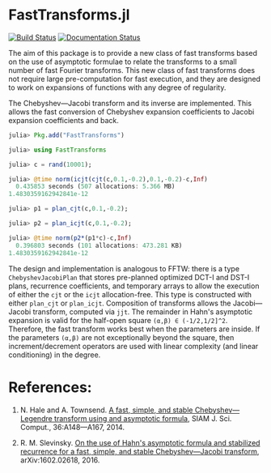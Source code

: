 # FastTransforms.jl

[![Build Status](https://travis-ci.org/MikaelSlevinsky/FastTransforms.jl.svg?branch=master)](https://travis-ci.org/MikaelSlevinsky/FastTransforms.jl) [![Documentation Status](https://readthedocs.org/projects/fasttransformsjl/badge/?version=latest)](http://fasttransformsjl.readthedocs.org/en/latest/?badge=latest)

The aim of this package is to provide a new class of fast transforms
based on the use of asymptotic formulae to relate the transforms to a small
number of fast Fourier transforms. This new class of fast transforms does not
require large pre-computation for fast execution, and they are designed
to work on expansions of functions with any degree of regularity.

The Chebyshev—Jacobi transform and its inverse are implemented. This
allows the fast conversion of Chebyshev expansion coefficients to Jacobi expansion
coefficients and back.
```julia
julia> Pkg.add("FastTransforms")

julia> using FastTransforms

julia> c = rand(10001);

julia> @time norm(icjt(cjt(c,0.1,-0.2),0.1,-0.2)-c,Inf)
  0.435853 seconds (507 allocations: 5.366 MB)
1.4830359162942841e-12

julia> p1 = plan_cjt(c,0.1,-0.2);

julia> p2 = plan_icjt(c,0.1,-0.2);

julia> @time norm(p2*(p1*c)-c,Inf)
  0.396803 seconds (101 allocations: 473.281 KB)
1.4830359162942841e-12

```

The design and implementation is analogous to FFTW: there is a type `ChebyshevJacobiPlan`
that stores pre-planned optimized DCT-I and DST-I plans, recurrence coefficients,
and temporary arrays to allow the execution of either the `cjt` or the `icjt` allocation-free.
This type is constructed with either `plan_cjt` or `plan_icjt`. Composition of transforms
allows the Jacobi—Jacobi transform, computed via `jjt`. The remainder in Hahn's asymptotic expansion
is valid for the half-open square `(α,β) ∈ (-1/2,1/2]^2`. Therefore, the fast transform works best
when the parameters are inside. If the parameters `(α,β)` are not exceptionally beyond the square,
then increment/decrement operators are used with linear complexity (and linear conditioning) in the degree.

# References:

   1.	N. Hale and A. Townsend. <a href="http://dx.doi.org/10.1137/130932223">A fast, simple, and stable Chebyshev—Legendre transform using and asymptotic formula</a>, SIAM J. Sci. Comput., 36:A148—A167, 2014.

   2.	R. M. Slevinsky. <a href="http://arxiv.org/abs/1602.02618">On the use of Hahn's asymptotic formula and stabilized recurrence for a fast, simple, and stable Chebyshev—Jacobi transform</a>, arXiv:1602.02618, 2016.
